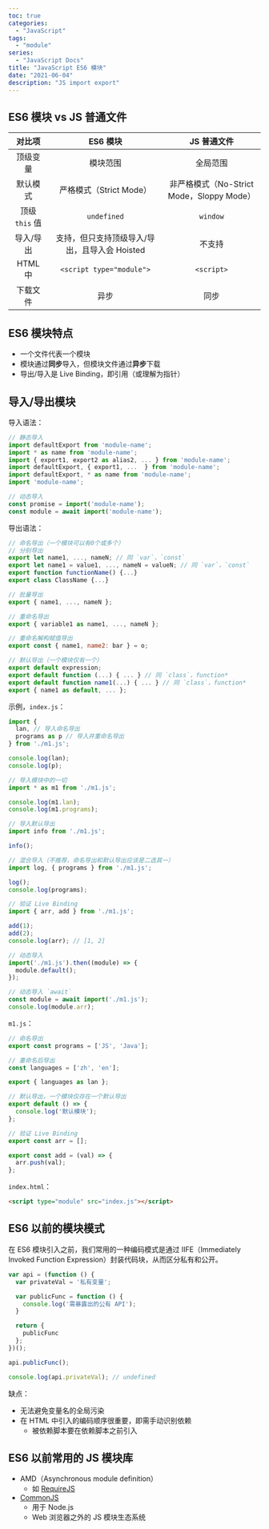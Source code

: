 ```yaml
---
toc: true
categories:
  - "JavaScript"
tags:
  - "module"
series:
  - "JavaScript Docs"
title: "JavaScript ES6 模块"
date: "2021-06-04"
description: "JS import export"
---
```


## ES6 模块 vs JS 普通文件

| 对比项 | ES6 模块 | JS 普通文件 |
| :---: | :---: | :---: |
| 顶级变量 | 模块范围 | 全局范围 |
| 默认模式 | 严格模式（Strict Mode）| 非严格模式（No-Strict Mode，Sloppy Mode）|
| 顶级 `this` 值 | `undefined` | `window` |
| 导入/导出 | 支持，但只支持顶级导入/导出，且导入会 Hoisted | 不支持 |
| HTML 中 | `<script type="module">` | `<script>` |
| 下载文件 | 异步 | 同步 |

## ES6 模块特点

- 一个文件代表一个模块
- 模块通过**同步**导入，但模块文件通过**异步**下载
- 导出/导入是 Live Binding，即引用（或理解为指针）

## 导入/导出模块

导入语法：

```js
// 静态导入
import defaultExport from 'module-name';
import * as name from 'module-name';
import { export1, export2 as alias2, ... } from 'module-name';
import defaultExport, { export1, ...  } from 'module-name';
import defaultExport, * as name from 'module-name';
import 'module-name';

// 动态导入
const promise = import('module-name');
const module = await import('module-name');
```

导出语法：

```js
// 命名导出（一个模块可以有0个或多个）
// 分别导出
export let name1, ..., nameN; // 同 `var`，`const`
export let name1 = value1, ..., nameN = valueN; // 同 `var`，`const`
export function functionName() {...}
export class ClassName {...}

// 批量导出
export { name1, ..., nameN };

// 重命名导出
export { variable1 as name1, ..., nameN };

// 重命名解构赋值导出
export const { name1, name2: bar } = o;

// 默认导出（一个模块仅有一个）
export default expression;
export default function (...) { ... } // 同 `class`，function*
export default function name1(...) { ... } // 同 `class`，function*
export { name1 as default, ... };
```

示例，`index.js`：

```js
import {
  lan, // 导入命名导出
  programs as p // 导入并重命名导出
} from './m1.js';

console.log(lan);
console.log(p);

// 导入模块中的一切
import * as m1 from './m1.js';

console.log(m1.lan);
console.log(m1.programs);

// 导入默认导出
import info from './m1.js';

info();

// 混合导入（不推荐，命名导出和默认导出应该是二选其一）
import log, { programs } from './m1.js';

log();
console.log(programs);

// 验证 Live Binding
import { arr, add } from './m1.js';

add(1);
add(2);
console.log(arr); // [1, 2]

// 动态导入
import('./m1.js').then((module) => {
  module.default();
});

// 动态导入 `await`
const module = await import('./m1.js');
console.log(module.arr);
```

`m1.js`：

```js
// 命名导出
export const programs = ['JS', 'Java'];

// 重命名后导出
const languages = ['zh', 'en'];

export { languages as lan };

// 默认导出，一个模块仅存在一个默认导出
export default () => {
  console.log('默认模块');
};

// 验证 Live Binding
export const arr = [];

export const add = (val) => {
  arr.push(val);
};
```

`index.html`：

```html
<script type="module" src="index.js"></script>
```

## ES6 以前的模块模式

在 ES6 模块引入之前，我们常用的一种编码模式是通过 IIFE（Immediately Invoked Function Expression）封装代码块，从而区分私有和公开。

```js
var api = (function () {
  var privateVal = '私有变量';

  var publicFunc = function () {
    console.log('需暴露出的公有 API');
  }

  return {
    publicFunc
  };
})();

api.publicFunc();

console.log(api.privateVal); // undefined
```

缺点：

- 无法避免变量名的全局污染
- 在 HTML 中引入的编码顺序很重要，即需手动识别依赖
    - 被依赖脚本要在依赖脚本之前引入

## ES6 以前常用的 JS 模块库

- AMD（Asynchronous module definition）
  - 如 [RequireJS](https://requirejs.org/)
- [CommonJS](https://nodejs.org/api/modules.html)
  - 用于 Node.js
  - Web 浏览器之外的 JS 模块生态系统
